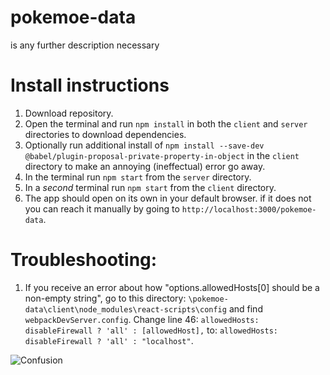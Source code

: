 # pokemoe-data
is any further description necessary

# Install instructions
1. Download repository.
1. Open the terminal and run `npm install` in both the `client` and `server` directories to download dependencies.
1. Optionally run additional install of `npm install --save-dev @babel/plugin-proposal-private-property-in-object` in the `client` directory to make an annoying (ineffectual) error go away.
1. In the terminal run `npm start` from the `server` directory.
1. In a _second_ terminal run `npm start` from the `client` directory.
1. The app should open on its own in your default browser. if it does not you can reach it manually by going to `http://localhost:3000/pokemoe-data`.

# Troubleshooting:
1. If you receive an error about how "options.allowedHosts[0] should be a non-empty string", go to this directory: `\pokemoe-data\client\node_modules\react-scripts\config` and find `webpackDevServer.config`. Change line 46: `allowedHosts: disableFirewall ? 'all' : [allowedHost],` to: `allowedHosts: disableFirewall ? 'all' : "localhost"`.

<img src="https://github.com/cat-milk/Anime-Girls-Holding-Programming-Books/blob/master/NodeJs/Hifumi_Takimoto_NodeJs.png?raw=true" alt="Confusion">